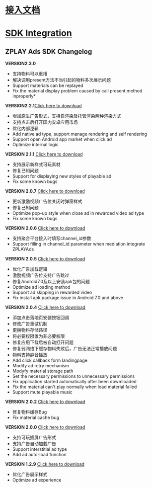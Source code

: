 # [接入文档](https://github.com/zplayads/PlayableAdsDemo-android/blob/master/README-CN.md)

# [SDK Integration](https://github.com/zplayads/PlayableAdsDemo-android/blob/master/README-EN.md)

## ZPLAY Ads SDK Changelog


**VERSION2.3.0**
* 支持物料可以重播
* 解决调用present方法不当引起的物料多次展示问题
* Support materials can be replayed
* Fix the material display problem caused by call present method inproperly* 

**VERSION2.2.1**[Click here to download](https://github.com/zplayads/PlayableAdsDemo-android/tree/2.2.1)
* 增加原生广告形式，支持自渲染及托管渲染两种渲染方式
* 支持点击后打开国内安卓应用市场
* 优化内部逻辑
* Add native ad type, support manage rendering and self rendering
* Support open Android app market when click ad
* Optimize internal logic

**VERSION 2.1.1** [Click here to download](https://github.com/zplayads/PlayableAdsDemo-android/tree/2.1.1)
* 支持展示新样式可玩素材
* 修复已知问题
* Support for displaying new styles of playable ad
* Fix some known bugs

**VERSION 2.0.7** [Click here to download](https://github.com/zplayads/PlayableAdsDemo-android/tree/2.0.7)
* 更新激励视频广告位关闭时弹窗样式
* 修复已知问题
* Optimize pop-up style when close ad in rewarded video ad type
* Fix some known bugs

**VERSION 2.0.6** [Click here to download](https://github.com/zplayads/PlayableAdsDemo-android/tree/2.0.6)
* 支持聚合平台接入时填写channel_id参数
* Support filling in channel_id parameter when mediation integrate ZPLAYAds


**VERSION 2.0.5** [Click here to download](https://github.com/zplayads/PlayableAdsDemo-android/tree/2.0.5)
* 优化广告加载逻辑
* 激励视频广告位支持广告跳过
* 修复Android7.0及以上安装apk包的问题
* Optimize ad loading method
* Support ad skipping in rewarded video
* Fix install apk package issue in Android 7.0 and above

**VERSION 2.0.4** [Click here to download](https://github.com/zplayads/PlayableAdsDemo-android/tree/2.0.4)
* 添加点击落地页安装按钮回调
* 修改广告重试机制
* 更换物料存储路径
* 将必要权限置为非必要权限
* 修复应用下载后被自动打开问题
* 修复弱网络下缓存物料失败后，广告无法正常播放问题
* 物料支持静音播放
* Add click callback form landingpage
* Modify ad retry mechanism 
* Modyfy material storage path
* Set the necessary  permissions to unnecessary permissions
* Fix application started automatically after been dowmloaded
* Fix the material can't play normally when load material failed
* Support mute playable music

**VERSION 2.0.2** [Click here to download](https://github.com/zplayads/PlayableAdsDemo-android/tree/2.0.2) 
* 修复物料缓存Bug
* Fix material cache bug

**VERSION 2.0.0** [Click here to download](https://github.com/zplayads/PlayableAdsDemo-android/tree/2.0.0)
* 支持可玩插屏广告形式
* 支持广告自动加载广告
* Support interstitial ad type
* Add ad auto-load function

**VERSION 1.2.9** [Click here to download](https://github.com/zplayads/PlayableAdsDemo-android/tree/1.2.9)
* 优化广告展示样式
* Optimize ad experience
